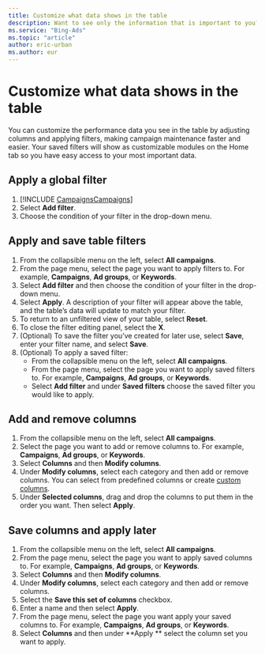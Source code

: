 ```yaml
---
title: Customize what data shows in the table
description: Want to see only the information that is important to you? You can customize what columns appear and apply filters to change what you see in the table.
ms.service: "Bing-Ads"
ms.topic: "article"
author: eric-urban
ms.author: eur
---
```


# Customize what data shows in the table

You can customize the performance data you see in the table by adjusting columns and applying filters, making campaign maintenance faster and easier. Your saved filters will show as customizable modules on the Home tab so you have easy access to your most important data.

## Apply a global filter
1. [!INCLUDE [CampaignsCampaigns](./includes/CampaignsCampaigns.md)]
1. Select **Add filter**.
1. Choose the condition of your filter in the drop-down menu.

## Apply and save table filters
1. From the collapsible menu on the left, select **All campaigns**.
1. From the page menu, select the page you want to apply filters to. For example, **Campaigns**, **Ad groups**, or **Keywords**.
1. Select **Add filter** and then choose the condition of your filter in the drop-down menu.
1. Select **Apply**. A description of your filter will appear above the table, and the table’s data will update to match your filter.
1. To return to an unfiltered view of your table, select **Reset**.
1. To close the filter editing panel, select the **X**.
1. (Optional) To save the filter you’ve created for later use, select **Save**, enter your filter name, and select **Save**.
1. (Optional) To apply a saved filter:
   - From the collapsible menu on the left, select **All campaigns**.
   - From the page menu, select the page you want to apply saved filters to. For example, **Campaigns**, **Ad groups**, or **Keywords**.
   - Select **Add filter** and under **Saved filters** choose the saved filter you would like to apply.

## Add and remove columns
1. From the collapsible menu on the left, select **All campaigns**.
1. Select the page you want to add or remove columns to. For example, **Campaigns**, **Ad groups**, or **Keywords**.
1. Select **Columns** and then **Modify columns**.
1. Under **Modify columns**, select each category and then add or remove columns. You can select from predefined columns or create [custom columns](./hlp_BA_CONC_CustomColumns.md).
1. Under **Selected columns**, drag and drop the columns to put them in the order you want. Then select **Apply**.

## Save columns and apply later
1. From the collapsible menu on the left, select **All campaigns**.
1. From the page menu, select the page you want to apply saved columns to. For example, **Campaigns**, **Ad groups**, or **Keywords**.
1. Select **Columns** and then **Modify columns**.
1. Under **Modify columns**, select each category and then add or remove columns.
1. Select the **Save this set of columns** checkbox.
1. Enter a name and then select **Apply**.
1. From the page menu, select the page you want apply your saved columns to. For example, **Campaigns**, **Ad groups**, or **Keywords**.
1. Select **Columns** and then under **Apply ** select the column set you want to apply.


